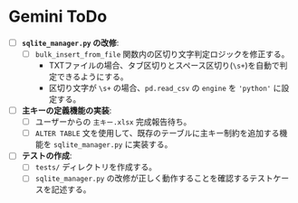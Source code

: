 # Gemini ToDo

- [ ] **`sqlite_manager.py` の改修**:
  - [ ] `bulk_insert_from_file` 関数内の区切り文字判定ロジックを修正する。
    - TXTファイルの場合、タブ区切りとスペース区切り(`\s+`)を自動で判定できるようにする。
    - 区切り文字が `\s+` の場合、`pd.read_csv` の `engine` を `'python'` に設定する。

- [ ] **主キーの定義機能の実装**:
  - [ ] ユーザーからの `主キー.xlsx` 完成報告待ち。
  - [ ] `ALTER TABLE` 文を使用して、既存のテーブルに主キー制約を追加する機能を `sqlite_manager.py` に実装する。

- [ ] **テストの作成**:
  - [ ] `tests/` ディレクトリを作成する。
  - [ ] `sqlite_manager.py` の改修が正しく動作することを確認するテストケースを記述する。